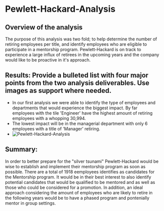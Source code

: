 # Pewlett-Hackard-Analysis
## Overview of the analysis
The purpose of this analysis was two fold; to help determine the number of retiring employees per title, and identify employees who are eligible to participate in a mentorship program. Pewlett-Hackard is on track to experience a large influx of retirees in the upcoming years and the company would like to be proactive in it's approach. 

## Results: Provide a bulleted list with four major points from the two analysis deliverables. Use images as support where needed.

* In our first analysis we were able to identify the type of employees and departments that would experience the biggest impact. By far employees with the tile 'Engineer' have the highest amount of retiring employees with a whopping 30,994. 
* The lowest impact will be in the managerial department with only 6 employees with a title of 'Manager' retiring. 
* ![Pewlett-Hackard-Analysis](https://github.com/adie1717/Pewlett-Hackard-Analysis/blob/main/analysis/Retirement_titles.png)

## Summary: 

In order to better prepare for the "silver tsunami" Pewlett-Hackard would be wise to establish and implement their mentorship program as soon as possible. There are a total of 1918 eemployees identifies as candidates for the Mentorship program. It would be in their best interest to also identify potential candidates that would be qualified to be mentored and as well as those who could be considered for a promotion. 
In addition, an ideal approach considering the amount of employees who are likely to retire in the following years would be to have a phased program and pontenially mentor in group settings. 
